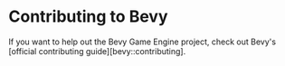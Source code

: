# Contributing to Bevy

If you want to help out the Bevy Game Engine project, check out Bevy's
[official contributing guide][bevy::contributing].

